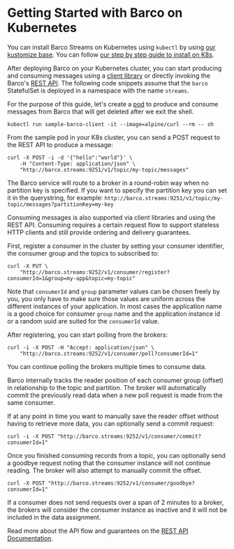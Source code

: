 # Getting Started with Barco on Kubernetes

You can install Barco Streams on Kubernetes using `kubectl` by using [our kustomize base][kustomize-base]. You can
follow [our step by step guide to install on K8s](../../install/kubernetes/).

After deploying Barco on your Kubernetes cluster, you can start producing and consuming messages using a
[client library][go-client] or directly invoking the Barco's [REST API][rest-api]. The following code snippets
assume that the `barco` StatefulSet is deployed in a namespace with the name `streams`.

For the purpose of this guide, let's create a [pod] to produce and consume messages from Barco that will get deleted
after we exit the shell.

```shell
kubectl run sample-barco-client -it --image=alpine/curl --rm -- sh
```

From the sample pod in your K8s cluster, you can send a POST request to the REST API to produce a message:

```shell
curl -X POST -i -d '{"hello":"world"}' \
    -H "Content-Type: application/json" \
    "http://barco.streams:9251/v1/topic/my-topic/messages"
```

The Barco service will route to a broker in a round-robin way when no partition key is specified. If you want to
specify the partition key you can set it in the querystring, for example:
`http://barco.streams:9251/v1/topic/my-topic/messages?partitionKey=my-key`

Consuming messages is also supported via client libraries and using the REST API. Consuming requires a certain
request flow to support stateless HTTP clients and still provide ordering and delivery guarantees.

First, register a consumer in the cluster by setting your consumer identifier, the consumer group and
the topics to subscribed to:

```shell
curl -X PUT \
    "http://barco.streams:9252/v1/consumer/register?consumerId=1&group=my-app&topic=my-topic"
```

Note that `consumerId` and `group` parameter values can be chosen freely by you, you only have to make sure
those values are uniform across the different instances of your application. In most cases the application name is a
good choice for consumer `group` name and the application instance id or a random uuid are suited for the `consumerId`
value.

After registering, you can start polling from the brokers:

```shell
curl -i -X POST -H "Accept: application/json" \
    "http://barco.streams:9252/v1/consumer/poll?consumerId=1"
```

You can continue polling the brokers multiple times to consume data.

Barco internally tracks the reader position of each consumer group (offset) in relationship to the topic and partition.
The broker will automatically commit the previously read data when a new poll request is made from the same consumer.

If at any point in time you want to manually save the reader offset without having to retrieve more data, you
can optionally send a commit request:

```shell
curl -i -X POST "http://barco.streams:9252/v1/consumer/commit?consumerId=1"
```

Once you finished consuming records from a topic, you can optionally send a goodbye request noting that the consumer
instance will not continue reading. The broker will also attempt to manually commit the offset.

```shell
curl -X POST "http://barco.streams:9252/v1/consumer/goodbye?consumerId=1"
```

If a consumer does not send requests over a span of 2 minutes to a broker, the brokers will consider the consumer
instance as inactive and it will not be included in the data assignment.

Read more about the API flow and guarantees on the [REST API Documentation][rest-api].

[go-client]: https://github.com/barcostreams/go-client
[kustomize-base]: https://github.com/barcostreams/barco/tree/main/deploy/kubernetes/
[rest-api]: ../../rest_api/
[pod]: https://kubernetes.io/docs/concepts/workloads/pods/
